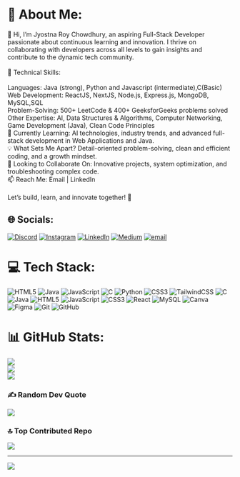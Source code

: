 # 💫 About Me:
👋 Hi, I’m Jyostna Roy Chowdhury, an aspiring Full-Stack Developer passionate about continuous learning and innovation. I thrive on collaborating with developers across all levels to gain insights and contribute to the dynamic tech community.<br><br>🚀 Technical Skills:<br><br>Languages: Java (strong), Python and Javascript (intermediate),C(Basic)<br>Web Development: ReactJS, NextJS, Node.js, Express.js, MongoDB, MySQL,SQL<br>Problem-Solving: 500+ LeetCode & 400+ GeeksforGeeks problems solved<br>Other Expertise: AI, Data Structures & Algorithms, Computer Networking, Game Development (Java), Clean Code Principles<br>🌱 Currently Learning: AI technologies, industry trends, and advanced full-stack development in Web Applications and Java.<br>💡 What Sets Me Apart? Detail-oriented problem-solving, clean and efficient coding, and a growth mindset.<br>💞 Looking to Collaborate On: Innovative projects, system optimization, and troubleshooting complex code.<br>📫 Reach Me: Email | LinkedIn<br><br>Let’s build, learn, and innovate together! 🚀


## 🌐 Socials:
[![Discord](https://img.shields.io/badge/Discord-%237289DA.svg?logo=discord&logoColor=white)](https://discord.gg/jyostnaroychowdhury_1402) [![Instagram](https://img.shields.io/badge/Instagram-%23E4405F.svg?logo=Instagram&logoColor=white)](https://instagram.com/https://www.instagram.com/_.jazzy1007._/) [![LinkedIn](https://img.shields.io/badge/LinkedIn-%230077B5.svg?logo=linkedin&logoColor=white)](https://linkedin.com/in/linkedin.com/in/jyostna-roy-chowdhury) [![Medium](https://img.shields.io/badge/Medium-12100E?logo=medium&logoColor=white)](https://medium.com/@@jyostna.onlineworks) [![email](https://img.shields.io/badge/Email-D14836?logo=gmail&logoColor=white)](mailto:jyostnaroychowdhury@gmail.com) 

# 💻 Tech Stack:
![HTML5](https://img.shields.io/badge/html5-%23E34F26.svg?style=for-the-badge&logo=html5&logoColor=white) ![Java](https://img.shields.io/badge/java-%23ED8B00.svg?style=for-the-badge&logo=openjdk&logoColor=white) ![JavaScript](https://img.shields.io/badge/javascript-%23323330.svg?style=for-the-badge&logo=javascript&logoColor=%23F7DF1E) ![C](https://img.shields.io/badge/c-%2300599C.svg?style=for-the-badge&logo=c&logoColor=white) ![Python](https://img.shields.io/badge/python-3670A0?style=for-the-badge&logo=python&logoColor=ffdd54) ![CSS3](https://img.shields.io/badge/css3-%231572B6.svg?style=for-the-badge&logo=css3&logoColor=white) ![TailwindCSS](https://img.shields.io/badge/tailwindcss-%2338B2AC.svg?style=for-the-badge&logo=tailwind-css&logoColor=white) ![C](https://img.shields.io/badge/c-%2300599C.svg?style=for-the-badge&logo=c&logoColor=white) ![Java](https://img.shields.io/badge/java-%23ED8B00.svg?style=for-the-badge&logo=openjdk&logoColor=white) ![HTML5](https://img.shields.io/badge/html5-%23E34F26.svg?style=for-the-badge&logo=html5&logoColor=white) ![JavaScript](https://img.shields.io/badge/javascript-%23323330.svg?style=for-the-badge&logo=javascript&logoColor=%23F7DF1E) ![CSS3](https://img.shields.io/badge/css3-%231572B6.svg?style=for-the-badge&logo=css3&logoColor=white) ![React](https://img.shields.io/badge/react-%2320232a.svg?style=for-the-badge&logo=react&logoColor=%2361DAFB) ![MySQL](https://img.shields.io/badge/mysql-4479A1.svg?style=for-the-badge&logo=mysql&logoColor=white) ![Canva](https://img.shields.io/badge/Canva-%2300C4CC.svg?style=for-the-badge&logo=Canva&logoColor=white) ![Figma](https://img.shields.io/badge/figma-%23F24E1E.svg?style=for-the-badge&logo=figma&logoColor=white) ![Git](https://img.shields.io/badge/git-%23F05033.svg?style=for-the-badge&logo=git&logoColor=white) ![GitHub](https://img.shields.io/badge/github-%23121011.svg?style=for-the-badge&logo=github&logoColor=white)
# 📊 GitHub Stats:
![](https://github-readme-stats.vercel.app/api?username=jyotsna1402&theme=dark&hide_border=false&include_all_commits=true&count_private=true)<br/>
![](https://github-readme-streak-stats.herokuapp.com/?user=jyotsna1402&theme=dark&hide_border=false)<br/>
![](https://github-readme-stats.vercel.app/api/top-langs/?username=jyotsna1402&theme=dark&hide_border=false&include_all_commits=true&count_private=true&layout=compact)

### ✍️ Random Dev Quote
![](https://quotes-github-readme.vercel.app/api?type=horizontal&theme=radical)

### 🔝 Top Contributed Repo
![](https://github-contributor-stats.vercel.app/api?username=jyotsna1402&limit=5&theme=dark&combine_all_yearly_contributions=true)

---
[![](https://visitcount.itsvg.in/api?id=jyotsna1402&icon=0&color=0)](https://visitcount.itsvg.in)

<!-- Proudly created with GPRM ( https://gprm.itsvg.in ) -->
